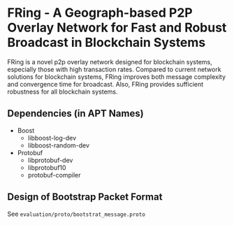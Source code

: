 # FRing - A Geograph-based P2P Overlay Network for Fast and Robust Broadcast in Blockchain Systems

FRing is a novel p2p overlay network designed for blockchain systems, especially those with high transaction rates. Compared to current network solutions for blockchain systems, FRing improves both message complexity and convergence time for broadcast. Also, FRing provides sufficient robustness for all blockchain systems.

## Dependencies (in APT Names)

- Boost
	- libboost-log-dev
	- libboost-random-dev
- Protobuf
	- libprotobuf-dev
	- libprotobuf10
	- protobuf-compiler

## Design of Bootstrap Packet Format

See `evaluation/proto/bootstrat_message.proto`
